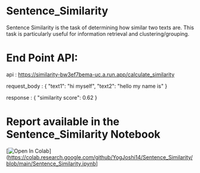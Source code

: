 # Sentence_Similarity
Sentence Similarity is the task of determining how similar two texts are. This task is particularly useful for information retrieval and clustering/grouping.

# End Point API:
api : https://similarity-bw3ef7bema-uc.a.run.app/calculate_similarity

request_body : {
    "text1": "hi myself",
    "text2": "hello my name is"
}

response : {
    "similarity score": 0.62
}

# Report available in the Sentence_Similarity Notebook
[![Open In Colab](https://colab.research.google.com/assets/colab-badge.svg)](https://colab.research.google.com/github/YogJoshi14/Sentence_Similarity/blob/main/Sentence_Similarity.ipynb]

